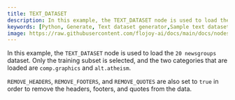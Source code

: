 ```yaml
---
title: TEXT_DATASET
description: In this example, the TEXT_DATASET node is used to load the 20 newsgroups dataset. Only the training subset is selected, and the two categories that are loaded are comp.graphics and alt.atheism. REMOVE_HEADERS, REMOVE_FOOTERS, and REMOVE_QUOTES are also set to true in order to remove the headers, footers, and quotes from the data.
keywords: [Python, Generate, Text dataset generator,Sample text datasets, Flojoy generator nodes,Synthetic text data, Text dataset examples, Text data simulation, Text dataset generation, Data simulation for NLP, Text data analysis tools, Text dataset for training]
image: https://raw.githubusercontent.com/flojoy-ai/docs/main/docs/nodes/GENERATORS/SAMPLE_DATASETS/TEXT_DATASET/examples/EX1/output.jpeg
---
```


In this example, the `TEXT_DATASET` node is used to load the `20 newsgroups` dataset. Only the training subset is selected, and the two categories that are loaded are `comp.graphics` and `alt.atheism`.

`REMOVE_HEADERS`, `REMOVE_FOOTERS`, and `REMOVE_QUOTES` are also set to `true` in order to remove the headers, footers, and quotes from the data.